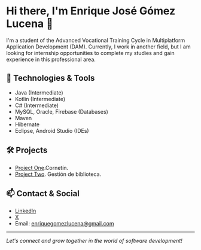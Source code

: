 # Hi there, I'm Enrique José Gómez Lucena 👋

I'm a student of the Advanced Vocational Training Cycle in Multiplatform Application Development (DAM). Currently, I work in another field, but I am looking for internship opportunities to complete my studies and gain experience in this professional area.

## 🚀 Technologies & Tools

- Java (Intermediate)
- Kotlin (Intermediate)
- C# (Intermediate)
- MySQL, Oracle, Firebase (Databases)
- Maven
- Hibernate
- Eclipse, Android Studio (IDEs)

## 🛠️ Projects

- [Project One](https://github.com/ejgomezlucena/Cornetin).Cornetín.
- [Project Two](https://github.com/ejgomezlucena/DAM-ILERNA-ACCESO-A-DATOS-PAC-DESARROLLO-UF-3). Gestión de biblioteca.
  



## 📫 Contact & Social

- [LinkedIn](https://www.linkedin.com/in/enrique-josé-gómez-lucena-624257320)
- [X](https://x.com/kikeronicus)
- Email: enriquegomezlucena@gmail.com

---

*Let's connect and grow together in the world of software development!*
